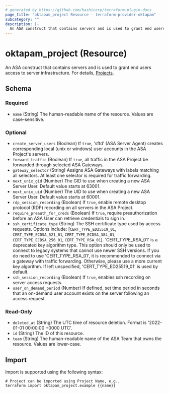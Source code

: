 ```yaml
---
# generated by https://github.com/hashicorp/terraform-plugin-docs
page_title: "oktapam_project Resource - terraform-provider-oktapam"
subcategory: ""
description: |-
  An ASA construct that contains servers and is used to grant end users access to server infrastructure. For details, Projects https://help.okta.com/asa/en-us/Content/Topics/Adv_Server_Access/docs/setup/projects.htm.
---
```


# oktapam_project (Resource)

An ASA construct that contains servers and is used to grant end users access to server infrastructure. For details, [Projects](https://help.okta.com/asa/en-us/Content/Topics/Adv_Server_Access/docs/setup/projects.htm).



<!-- schema generated by tfplugindocs -->
## Schema

### Required

- `name` (String) The human-readable name of the resource. Values are case-sensitive.

### Optional

- `create_server_users` (Boolean) If `true`, 'sftd' (ASA Server Agent) creates corresponding local (unix or windows) user accounts in the ASA Project's servers.
- `forward_traffic` (Boolean) If `true`, all traffic in the ASA Project be forwarded through selected ASA Gateways.
- `gateway_selector` (String) Assigns ASA Gateways with labels matching all selectors. At least one selector is required for traffic forwarding.
- `next_unix_gid` (Number) The GID to use when creating a new ASA Server User. Default value starts at 63001.
- `next_unix_uid` (Number) The UID to use when creating a new ASA Server User. Default value starts at 60001.
- `rdp_session_recording` (Boolean) If `true`, enable remote desktop protocol (RDP) recording on all servers in the ASA Project.
- `require_preauth_for_creds` (Boolean) If `true`, require preauthorization before an ASA User can retrieve credentials to sign in.
- `ssh_certificate_type` (String) The SSH certificate type used by access requests. Options include: [`CERT_TYPE_ED25519_01`, `CERT_TYPE_ECDSA_521_01`, `CERT_TYPE_ECDSA_384_01`, `CERT_TYPE_ECDSA_256_01`, `CERT_TYPE_RSA_01`]. 'CERT_TYPE_RSA_01' is a deprecated key algorithm type. This option should only be used to connect to legacy systems that cannot use newer SSH versions. If you do need to use 'CERT_TYPE_RSA_01', it is recommended to connect via a gateway with traffic forwarding. Otherwise, please use a more current key algorithm. If left unspecified, 'CERT_TYPE_ED25519_01' is used by default.
- `ssh_session_recording` (Boolean) If `true`, enables ssh recording on server access requests.
- `user_on_demand_period` (Number) If defined, set time period in seconds that an on-demand user account exists on the server following an access request.

### Read-Only

- `deleted_at` (String) The UTC time of resource deletion. Format is '2022-01-01 00:00:00 +0000 UTC'.
- `id` (String) The ID of this resource.
- `team` (String) The human-readable name of the ASA Team that owns the resource. Values are lower-case.

## Import

Import is supported using the following syntax:

```shell
# Project can be imported using Project Name, e.g.,
terraform import oktapam_project.example {{name}}
```
